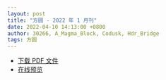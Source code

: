 ```yaml
---
layout: post
title: "方圆 - 2022 年 1 月刊"
date: 2022-04-10 14:13:00 +0800
author: 30266, A_Magma_Block, Codusk, Hdr_Bridge
tags: 方圆
---
```


<nav class="hlist">
  <ul>
    <li><a href="/assets/pdf/Around-2022-01.pdf">下载 PDF 文件</a></li>
    <li><a href="/assets/pdfjs/web/viewer.html?file=../../pdf/Around-2022-01.pdf">在线预览</a></li>
  </ul>
</nav>